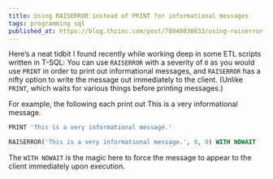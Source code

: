 ```yaml
---
title: Using RAISERROR instead of PRINT for informational messages
tags: programming sql
published_at: https://blog.thzinc.com/post/78048030833/using-raiserror-instead-of-print-for-informational
---
```


Here’s a neat tidbit I found recently while working deep in some ETL scripts written in T-SQL: You can use `RAISERROR` with a severity of `0` as you would use `PRINT` in order to print out informational messages, and `RAISERROR` has a nifty option to write the message out immediately to the client. (Unlike `PRINT`, which waits for various things before printing messages.)

For example, the following each print out This is a very informational message.

```sql
PRINT 'This is a very informational message.'

RAISERROR('This is a very informational message.', 0, 0) WITH NOWAIT
```

The `WITH NOWAIT` is the magic here to force the message to appear to the client immediately upon execution.
